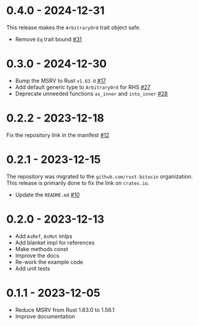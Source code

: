# 0.4.0 - 2024-12-31

This release makes the `ArbitraryOrd` trait object safe.

- Remove `Eq` trait bound [#31](https://github.com/rust-bitcoin/rust-ordered/pull/31)

# 0.3.0 - 2024-12-30

- Bump the MSRV to Rust `v1.63.0` [#17](https://github.com/rust-bitcoin/rust-ordered/pull/17)
- Add default generic type to `ArbitraryOrd` for RHS [#27](https://github.com/rust-bitcoin/rust-ordered/pull/27)
- Deprecate unneeded functions `as_inner` and `into_inner` [#28](https://github.com/rust-bitcoin/rust-ordered/pull/28)

# 0.2.2 - 2023-12-18

Fix the repository link in the manifest [#12](https://github.com/rust-bitcoin/rust-ordered/pull/12)

# 0.2.1 - 2023-12-15

The repository was migrated to the `github.com/rust-bitocin` organization.
This release is primarily done to fix the link on `crates.io`.

- Update the `README.md` [#10](https://github.com/rust-bitcoin/rust-ordered/pull/10)

# 0.2.0 - 2023-12-13

- Add `AsRef`, `AsMut` imlps
- Add blanket impl for references
- Make methods const
- Improve the docs
- Re-work the example code
- Add unit tests

# 0.1.1 - 2023-12-05

- Reduce MSRV from Rust 1.63.0 to 1.56.1
- Improve documentation
